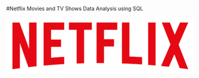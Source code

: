 #Netflix Movies and TV Shows Data Analysis using SQL

![Netflix Logo](https://github.com/hrithick-2003/netflix_project_SQL/blob/main/logo.png)
